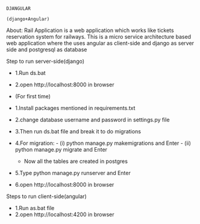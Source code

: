                                                                                         DJANGULAR
                                                                                    (django+Angular)
                                                                                   
                                                                                   
                                                                                  
About:
    Rail Application is a web application which works like tickets reservation system for railways. This is a micro service architecture based web application where the uses angular as client-side and django as server side and  postgresql as database
      
Step to run server-side(django)
  - 1.Run ds.bat
  - 2.open http://localhost:8000 in browser
   - (For first time)
  - 1.Install packages mentioned in requirements.txt
  - 2.change database username and password in settings.py file
  - 3.Then run ds.bat file and break it to do migrations
  - 4.For migration:
        - (i) python manage.py makemigrations and Enter
         - (ii) python manage.py migrate and Enter
      - Now all the tables are created in postgres
                                                                                    
  - 5.Type python manage.py runserver and Enter
  - 6.open http://localhost:8000 in browser   

Steps to run client-side(angular)
  - 1.Run as.bat file
  - 2.open http://localhost:4200 in browser
  
                                                                  
                                                                                    
                                                                                    
                                                                                    
                                                                                    
                                                                                    
                                                                                    
                                                                                    
                                                                                    
                                                                                    
                                                                        
                                                                                      
